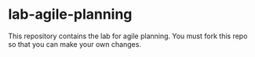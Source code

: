 # lab-agile-planning

This repository contains the lab for agile planning. You must fork this repo so that
you can make your own changes.
